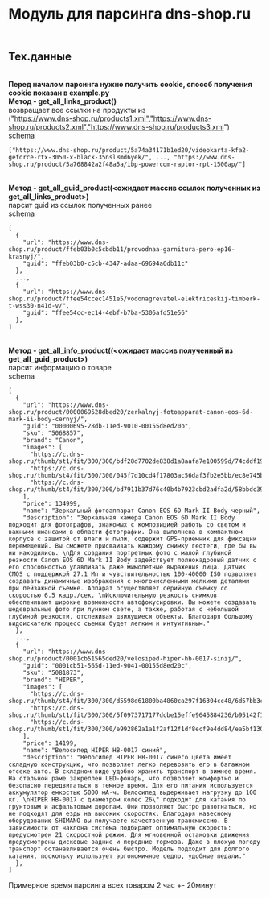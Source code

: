 # Модуль для парсинга dns-shop.ru

## <br><b>Тех.данные</b>
<br><b>Перед началом парсинга нужно получить cookie, способ получения cookie показан в example.py</b><br>
<b>Метод - get_all_links_product()</b>
<br>возвращает все ссылки на продукты из
<br>("https://www.dns-shop.ru/products1.xml","https://www.dns-shop.ru/products2.xml","https://www.dns-shop.ru/products3.xml")
<br>schema
```
["https://www.dns-shop.ru/product/5a74a34171b1ed20/videokarta-kfa2-geforce-rtx-3050-x-black-35nsl8md6yek/", ..., "https://www.dns-shop.ru/product/5a768842a2f48a5a/ibp-powercom-raptor-rpt-1500ap/"]

```
<br><b>Метод - get_all_guid_product(<ожидает массив ссылок полученных из get_all_links_product>)</b>
<br>парсит guid из ссылок полученных ранее
<br>schema
```
[
  {
    "url": "https://www.dns-shop.ru/product/ffeb03b0c5cbdb11/provodnaa-garnitura-pero-ep16-krasnyj/",
    "guid": "ffeb03b0-c5cb-4347-adaa-69694a6db11c"
  },
  ...,
  {
    "url": "https://www.dns-shop.ru/product/ffee54ccec1451e5/vodonagrevatel-elektriceskij-timberk-t-wss30-n41d-v/",
    "guid": "ffee54cc-ec14-4ebf-b7ba-5306afd51e56"
  },
]
```
<br><b>Метод - get_all_info_product((<ожидает массив полученный из get_all_guid_product>)</b>
<br>парсит информацию о товаре
<br>schema
```
[
  {
    "url": "https://www.dns-shop.ru/product/0000069528dbed20/zerkalnyj-fotoapparat-canon-eos-6d-mark-ii-body-cernyj/",
    "guid": "00000695-28db-11ed-9010-00155d8ed20b",
    "sku": "5068857",
    "brand": "Canon",
    "images": [
      "https://c.dns-shop.ru/thumb/st1/fit/300/300/bdf28d7702de838d1a8aafa7e100599d/74cddf19c5b1d48939e7c2261f5070fb8bc5661c27a451d26f8aeef3a5c0b073.jpg",
      "https://c.dns-shop.ru/thumb/st4/fit/300/300/045f7d10cd4f17803ac56daf3fb2e5bb/ec8e745bfb5577b4f7b1f3f0455187cf4a76c9d6740f29b488e8ae359026c73e.jpg",
      "https://c.dns-shop.ru/thumb/st4/fit/300/300/bd7911b37d76c40b4b7923cbd2adfa2d/58bbdc39958ff4ba328e0edc456182d84e0e27a2ad5447d00d9b86b1269cf026.jpg"
    ],
    "price": 134999,
    "name": "Зеркальный фотоаппарат Canon EOS 6D Mark II Body черный",
    "description": "Зеркальная камера Canon EOS 6D Mark II Body подходит для фотографов, знакомых с композицией работы со светом и важными нюансами в области фотографии. Она выполнена в компактном корпусе с защитой от влаги и пыли, содержит GPS-приемник для фиксации перемещений. Вы сможете присваивать каждому снимку геотеги, где бы вы ни находились. \nДля создания портретных фото с малой глубиной резкости Canon EOS 6D Mark II Body задействует полнокадровый датчик с его способностью улавливать даже мимолетные выражения лица. Датчик CMOS с поддержкой 27.1 Мп и чувствительностью 100-40000 ISO позволяет создавать динамичные изображения с многочисленными мелкими деталями при пейзажной съемке. Аппарат осуществляет серийную съемку со скоростью 6.5 кадр./сек. \nИсключительную резкость снимков обеспечивают широкие возможности автофокусировки. Вы можете создавать шедевральные фото при лунном свете, а также, работая с небольшой глубиной резкости, отслеживая движущиеся объекты. Благодаря большому видоискателю процесс съемки будет легким и интуитивным."
  },
  ...,
  {
    "url": "https://www.dns-shop.ru/product/0001cb51565ded20/velosiped-hiper-hb-0017-sinij/",
    "guid": "0001cb51-565d-11ed-9041-00155d8ed20c",
    "sku": "5081873",
    "brand": "HIPER",
    "images": [
      "https://c.dns-shop.ru/thumb/st4/fit/300/300/d5598d61800ba4860ca297f16304cc48/6d57bb3cfbe5a10d0eeff3421e01ea713f2eb001408cf79edaea5901164ab3df.jpg",
      "https://c.dns-shop.ru/thumb/st1/fit/300/300/5f0973717177dcbe15effe9645884236/b95142f14eacab0ee617d283f295e605f57520e22b745547880002efdf095cf7.jpg",
      "https://c.dns-shop.ru/thumb/st1/fit/300/300/e992862a1a1f2af12f1df8ecf9e4dd84/ea5bf130e6575936c1b13661f0c23cd9941414b57a1ddc8b47497d2da2927c86.jpg"
    ],
    "price": 14199,
    "name": "Велосипед HIPER HB-0017 синий",
    "description": "Велосипед HIPER HB-0017 синего цвета имеет складную конструкцию, что позволяет легко перевозить его в багажном отсеке авто. В складном виде удобно хранить транспорт в зимнее время. На стальной раме закреплен LED-фонарь, что позволяет комфортно и безопасно передвигаться в темное время. Для его питания используется аккумулятор емкостью 5000 мА·ч. Велосипед выдерживает нагрузку до 100 кг. \nHIPER HB-0017 с диаметром колес 26\" подходит для катания по грунтовым и асфальтовым дорогам. Они позволяют быстро разогнаться, но не подходят для езды на высоких скоростях. Благодаря навесному оборудованию SHIMANO вы получаете качественную трансмиссию. В зависимости от наклона система подбирает оптимальную скорость: предусмотрен 21 скоростной режим. Для мгновенной остановки движения предусмотрены дисковые задние и передние тормоза. Даже в плохую погоду транспорт останавливается очень быстро. Модель подходит для долгого катания, поскольку использует эргономичное седло, удобные педали."
  },
]
```

Примерное время парсинга всех товаром 2 час +- 20минут

